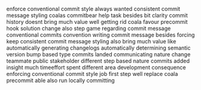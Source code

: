 enforce conventional commit style always wanted consistent commit message styling coalas commitbear help task besides bit clarity commit history doesnt bring much value well getting rid coala favour precommit hook solution change also step game regarding commit message conventional commits convention writing commit message besides forcing keep consistent commit message styling also bring much value like automatically generating changelogs automatically determining semantic version bump based type commits landed communicating nature change teammate public stakeholder different step based nature commits added insight much timeeffort spent different area development consequence enforcing conventional commit style job first step well replace coala precommit able also run locally committing